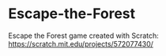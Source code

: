 # Escape-the-Forest
Escape the Forest game created with Scratch: 
https://scratch.mit.edu/projects/572077430/
